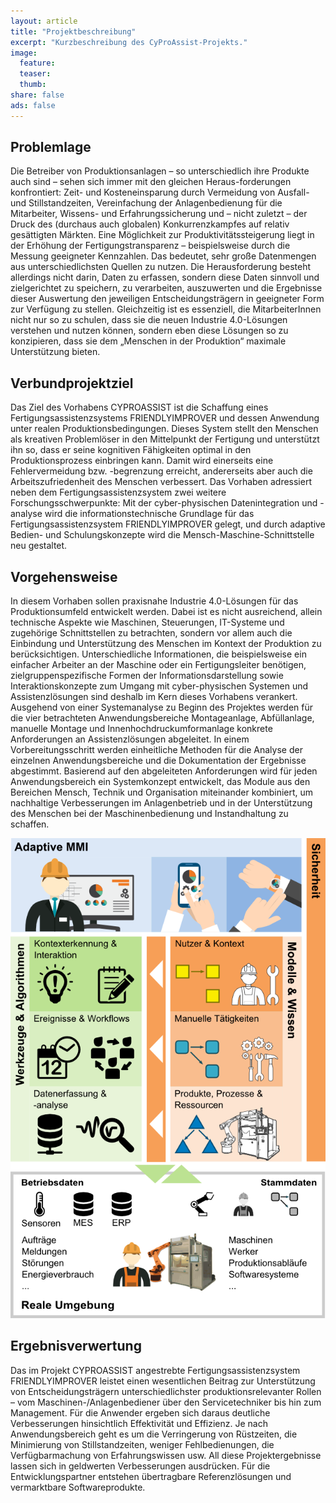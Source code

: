 ```yaml
---
layout: article
title: "Projektbeschreibung"
excerpt: "Kurzbeschreibung des CyProAssist-Projekts."
image:
  feature:
  teaser:
  thumb:
share: false
ads: false
---
```


## Problemlage
Die Betreiber von Produktionsanlagen – so unterschiedlich ihre Produkte auch sind – sehen sich immer mit den gleichen Heraus-forderungen konfrontiert: Zeit- und Kosteneinsparung durch Vermeidung von Ausfall- und Stillstandzeiten, Vereinfachung der Anlagenbedienung für die Mitarbeiter, Wissens- und Erfahrungssicherung und – nicht zuletzt – der Druck des (durchaus auch globalen) Konkurrenzkampfes auf relativ gesättigten Märkten. Eine Möglichkeit zur Produktivitätssteigerung liegt in der Erhöhung der Fertigungstransparenz – beispielsweise durch die Messung geeigneter Kennzahlen. Das bedeutet, sehr große Datenmengen aus unterschiedlichsten Quellen zu nutzen. Die Herausforderung besteht allerdings nicht darin, Daten zu erfassen, sondern diese Daten sinnvoll und zielgerichtet zu speichern, zu verarbeiten, auszuwerten und die Ergebnisse dieser Auswertung den jeweiligen Entscheidungsträgern in geeigneter Form zur Verfügung zu stellen. Gleichzeitig ist es essenziell, die MitarbeiterInnen nicht nur so zu schulen, dass sie die neuen Industrie 4.0-Lösungen verstehen und nutzen können, sondern eben diese Lösungen so zu konzipieren, dass sie dem „Menschen in der Produktion“ maximale Unterstützung bieten.

## Verbundprojektziel
Das Ziel des Vorhabens CYPROASSIST ist die Schaffung eines Fertigungsassistenzsystems FRIENDLYIMPROVER und dessen Anwendung unter realen Produktionsbedingungen. Dieses System stellt den Menschen als kreativen Problemlöser in den Mittelpunkt der Fertigung und unterstützt ihn so, dass er seine kognitiven Fähigkeiten optimal in den Produktionsprozess einbringen kann. Damit wird einerseits eine Fehlervermeidung bzw. -begrenzung erreicht, andererseits aber auch die Arbeitszufriedenheit des Menschen verbessert. Das Vorhaben adressiert neben dem Fertigungsassistenzsystem zwei weitere Forschungsschwerpunkte: Mit der cyber-physischen Datenintegration und -analyse wird die informationstechnische Grundlage für das Fertigungsassistenzsystem FRIENDLYIMPROVER gelegt, und durch adaptive Bedien- und Schulungskonzepte wird die Mensch-Maschine-Schnittstelle neu gestaltet.

## Vorgehensweise
In diesem Vorhaben sollen praxisnahe Industrie 4.0-Lösungen für das Produktionsumfeld entwickelt werden. Dabei ist es nicht ausreichend, allein technische Aspekte wie Maschinen, Steuerungen, IT-Systeme und zugehörige Schnittstellen zu betrachten, sondern vor allem auch die Einbindung und Unterstützung des Menschen im Kontext der Produktion zu berücksichtigen. Unterschiedliche Informationen, die beispielsweise ein einfacher Arbeiter an der Maschine oder ein Fertigungsleiter benötigen, zielgruppenspezifische Formen der Informationsdarstellung sowie Interaktionskonzepte zum Umgang mit cyber-physischen Systemen und Assistenzlösungen sind deshalb im Kern dieses Vorhabens verankert. Ausgehend von einer Systemanalyse zu Beginn des Projektes werden für die vier betrachteten Anwendungsbereiche Montageanlage, Abfüllanlage, manuelle Montage und Innenhochdruckumformanlage konkrete Anforderungen an Assistenzlösungen abgeleitet. In einem Vorbereitungsschritt werden einheitliche Methoden für die Analyse der einzelnen Anwendungsbereiche und die Dokumentation der Ergebnisse abgestimmt. Basierend auf den abgeleiteten Anforderungen wird für jeden Anwendungsbereich ein Systemkonzept entwickelt, das Module aus den Bereichen Mensch, Technik und Organisation miteinander kombiniert, um nachhaltige Verbesserungen im Anlagenbetrieb und in der Unterstützung des Menschen bei der Maschinenbedienung und Instandhaltung zu schaffen.

![FRIENDLYIMPROVER](/images/friendly-improver.png)

## Ergebnisverwertung
Das im Projekt CYPROASSIST angestrebte Fertigungsassistenzsystem FRIENDLYIMPROVER leistet einen wesentlichen Beitrag zur Unterstützung von Entscheidungsträgern unterschiedlichster produktionsrelevanter Rollen – vom Maschinen-/Anlagenbediener über den Servicetechniker bis hin zum Management. Für die Anwender ergeben sich daraus deutliche Verbesserungen hinsichtlich Effektivität und Effizienz. Je nach Anwendungsbereich geht es um die Verringerung von Rüstzeiten, die Minimierung von Stillstandzeiten, weniger Fehlbedienungen, die Verfügbarmachung von Erfahrungswissen usw. All diese Projektergebnisse lassen sich in geldwerten Verbesserungen ausdrücken. Für die Entwicklungspartner entstehen übertragbare Referenzlösungen und vermarktbare Softwareprodukte.

